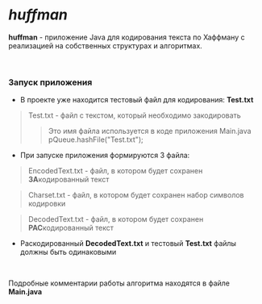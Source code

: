 # *huffman*

**huffman** - приложение Java для кодирования текста по Хаффману с реализацией на собственных структурах и алгоритмах.

<br>

### Запуск приложения

- В проекте уже находится тестовый файл для кодирования: **Test.txt**<br/>

> Test.txt - файл с текстом, который необходимо закодировать
>> Это имя файла используется в коде приложения Main.java<br/>
>> pQueue.hashFile("Test.txt");

- При запуске приложения формируются 3 файла:<br/>

> EncodedText.txt - файл, в котором будет сохранен **ЗА**кодированный текст

> Charset.txt - файл, в котором будет сохранен набор символов кодировки

> DecodedText.txt - файл, в котором будет сохранен **РАС**кодированный текст

- Раскодированный **DecodedText.txt** и тестовый **Test.txt** файлы должны быть одинаковыми

<br>

Подробные комментарии работы алгоритма находятся в файле **Main.java**